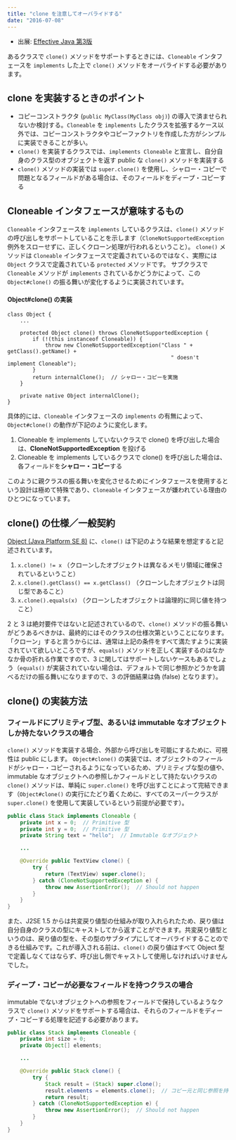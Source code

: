 ```yaml
---
title: "clone を注意してオーバライドする"
date: "2016-07-08"
---
```


* 出展: <a target="_blank" href="https://amazon.co.jp/dp/4621303252?tag=maku04-22">Effective Java 第3版</a>

あるクラスで `clone()` メソッドをサポートするときには、`Cloneable` インタフェースを `implements` した上で `clone()` メソッドをオーバライドする必要があります。

clone を実装するときのポイント
----

* コピーコンストラクタ (`public MyClass(MyClass obj)`) の導入で済ませられないか検討する。`Cloneable` を `implements` したクラスを拡張するケース以外では、コピーコンストラクタやコピーファクトリを作成した方がシンプルに実装できることが多い。
* `clone()` を実装するクラスでは、`implements Cloneable` と宣言し、自分自身のクラス型のオブジェクトを返す public な `clone()` メソッドを実装する
* `clone()` メソッドの実装では `super.clone()` を使用し、シャロー・コピーで問題となるフィールドがある場合は、そのフィールドをディープ・コピーする


Cloneable インタフェースが意味するもの
----

`Cloneable` インタフェースを `implements` しているクラスは、`clone()` メソッドの呼び出しをサポートしていることを示します（`CloneNotSupportedException` 例外をスローせずに、正しくクローン処理が行われるということ）。
`clone()` メソッドは `Cloneable` インタフェースで定義されているのではなく、実際には `Object` クラスで定義されている `protected` メソッドです。
サブクラスで `Cloneable` メソッドが `implements` されているかどうかによって、この `Object#clone()` の振る舞いが変化するように実装されています。

#### Object#clone() の実装

```
class Object {
    ...

    protected Object clone() throws CloneNotSupportedException {
        if (!(this instanceof Cloneable)) {
            throw new CloneNotSupportedException("Class " + getClass().getName() +
                                                    " doesn't implement Cloneable");
        }
        return internalClone();  // シャロー・コピーを実施
    }

    private native Object internalClone();
}
```

具体的には、`Cloneable` インタフェースの `implements` の有無によって、`Object#clone()` の動作が下記のように変化します。

1. Cloneable を implements していないクラスで clone() を呼び出した場合は、**CloneNotSupportedException** を投げる
2. Cloneable を implements しているクラスで clone() を呼び出した場合は、各フィールドを**シャロー・コピー**する

このように親クラスの振る舞いを変化させるためにインタフェースを使用するという設計は極めて特殊であり、`Cloneable` インタフェースが嫌われている理由のひとつになっています。


clone() の仕様／一般契約
----

[Object (Java Platform SE 8)](https://docs.oracle.com/javase/jp/8/docs/api/java/lang/Object.html#clone--) に、`clone()` は下記のような結果を想定すると記述されています。

1. `x.clone() != x`  （クローンしたオブジェクトは異なるメモリ領域に確保されているということ）
2. `x.clone().getClass() == x.getClass()`  （クローンしたオブジェクトは同じ型であること）
3. `x.clone().equals(x)`  （クローンしたオブジェクトは論理的に同じ値を持つこと）

2 と 3 は絶対要件ではないと記述されているので、`clone()` メソッドの振る舞いがどうあるべきかは、最終的にはそのクラスの仕様次第ということになります。
「クローン」すると言うからには、通常は上記の条件をすべて満たすように実装されていて欲しいところですが、`equals()` メソッドを正しく実装するのはなかなか骨の折れる作業ですので、3 に関してはサポートしないケースもあるでしょう（`equals()` が実装されていない場合は、デフォルトで同じ参照かどうかを調べるだけの振る舞いになりますので、3 の評価結果は偽 (false) となります）。


clone() の実装方法
----

### フィールドにプリミティブ型、あるいは immutable なオブジェクトしか持たないクラスの場合

`clone()` メソッドを実装する場合、外部から呼び出しを可能にするために、可視性は public にします。
`Object#clone()` の実装では、オブジェクトのフィールドがシャロー・コピーされるようになっているため、プリミティブな型の値や、immutable なオブジェクトへの参照しかフィールドとして持たないクラスの `clone()` メソッドは、単純に `super.clone()` を呼び出すことによって完結できます（`Object#clone()` の実行にたどり着くために、すべてのスーパークラスが `super.clone()` を使用して実装しているという前提が必要です）。

```java
public class Stack implements Cloneable {
    private int x = 0;  // Primitive 型
    private int y = 0;  // Primitive 型
    private String text = "hello";  // Immutable なオブジェクト

    ...

    @Override public TextView clone() {
        try {
            return (TextView) super.clone();
        } catch (CloneNotSupportedException e) {
            throw new AssertionError();  // Should not happen
        }
    }
}
```

また、J2SE 1.5 からは共変戻り値型の仕組みが取り入れられたため、戻り値は自分自身のクラスの型にキャストしてから返すことができます。共変戻り値型というのは、戻り値の型を、その型のサブタイプにしてオーバライドすることのできる仕組みです。これが導入される前は、`clone()` の戻り値はすべて Object 型で定義しなくてはならず、呼び出し側でキャストして使用しなければいけませんでした。


### ディープ・コピーが必要なフィールドを持つクラスの場合

immutable でないオブジェクトへの参照をフィールドで保持しているようなクラスで `clone()` メソッドをサポートする場合は、それらのフィールドをディープ・コピーする処理を記述する必要があります。


```java
public class Stack implements Cloneable {
    private int size = 0;
    private Object[] elements;

    ...

    @Override public Stack clone() {
        try {
            Stack result = (Stack) super.clone();
            result.elements = elements.clone();  // コピー元と同じ参照を持たないようにする
            return result;
        } catch (CloneNotSupportedException e) {
            throw new AssertionError();  // Should not happen
        }
    }
}
```

